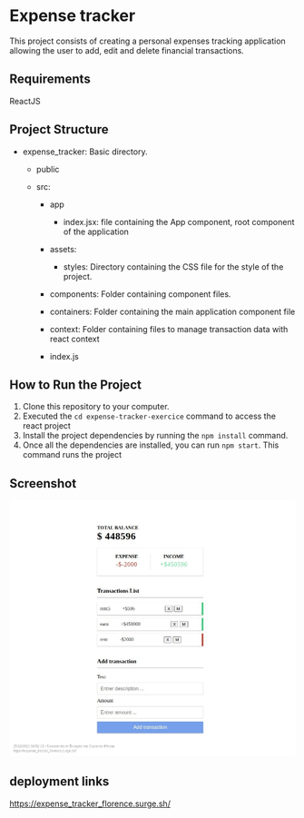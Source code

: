 # Expense tracker

This project consists of creating a personal expenses tracking application
allowing the user to add, edit and delete financial transactions.

## Requirements

ReactJS

## Project Structure

- expense_tracker: Basic directory.

  - public
  - src:

    - app
      - index.jsx: file containing the App component, root component of the application
    - assets:

      - styles: Directory containing the CSS file for the style of the project.

    - components: Folder containing component files.
    - containers: Folder containing the main application component file
    - context: Folder containing files to manage
      transaction data with react context
    - index.js

## How to Run the Project

1. Clone this repository to your computer.
2. Executed the `cd expense-tracker-exercice` command to access the react project
3. Install the project dependencies by running the `npm install` command.
4. Once all the dependencies are installed, you can run `npm start`. This command runs the project

## Screenshot

![Alt text](<src/assets/img/Screenshot of React App.jpg>)

## deployment links

https://expense_tracker_florence.surge.sh/
